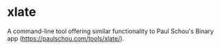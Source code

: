 # xlate
A command-line tool offering similar functionality to Paul Schou's Binary app (https://paulschou.com/tools/xlate/).
